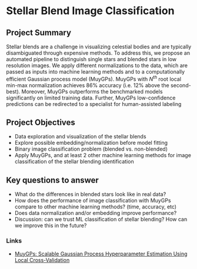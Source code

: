 
# Stellar Blend Image Classification

## Project Summary

Stellar blends are a challenge in visualizing celestial bodies and are typically disambiguated through expensive methods. To address this, we propose an automated pipeline to distinguish single stars and blended stars in low resolution images. We apply different normalizations to the data, which are passed as inputs into machine learning methods and to a computationally efficient Gaussian process model (MuyGPs). MuyGPs with $N^{th}$ root local min-max normalization achieves 86\% accuracy (i.e. 12\% above the second-best). Moreover, MuyGPs outperforms the benchmarked models significantly on limited training data. Further, MuyGPs low-confidence predictions can be redirected to a specialist for human-assisted labeling 

## Project Objectives
* Data exploration and visualization of the stellar blends
* Explore possible embedding/normalization before model fitting
* Binary image classification problem (blended vs. non-blended)
* Apply MuyGPs, and at least 2 other machine learning methods for image classification of the stellar blending identification


## Key questions to answer

* What do the differences in blended stars look like in real data?
* How does the performance of image classification with MuyGPs compare to other machine learning methods? (time, accuracy, etc)
* Does data normalization and/or embedding improve performance?
* Discussion: can we trust ML classification of stellar blending? How can we improve this in the future?

### Links

* [MuyGPs: Scalable Gaussian Process Hyperparameter Estimation Using Local Cross-Validation](https://arxiv.org/abs/2104.14581)


